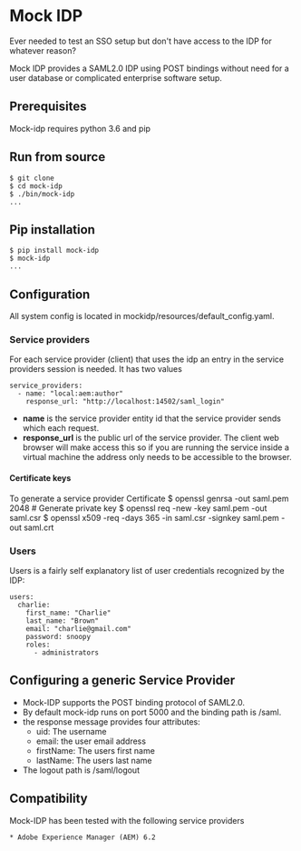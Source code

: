 # Mock IDP

Ever needed to test an SSO setup but don't have access to the IDP for whatever
reason?

Mock IDP provides a SAML2.0 IDP using POST bindings without need for a user
database or complicated enterprise software setup.

## Prerequisites

Mock-idp requires python 3.6 and pip

## Run from source

    $ git clone
    $ cd mock-idp
    $ ./bin/mock-idp
    ...

## Pip installation

    $ pip install mock-idp
    $ mock-idp
    ...

## Configuration

All system config is located in mockidp/resources/default_config.yaml.

### Service providers

For each service provider (client) that uses the idp an entry in the service
providers session is needed. It has two values

    service_providers:
      - name: "local:aem:author"
        response_url: "http://localhost:14502/saml_login"


* **name** is the service provider entity id that the service provider sends which
    each request.
* **response_url** is the public url of the service provider. The client web
    browser will make access this so if you are running the service inside
    a virtual machine the address only needs to be accessible to the browser.

#### Certificate keys

To generate a service provider Certificate
    $ openssl genrsa -out saml.pem 2048 # Generate private key
    $ openssl req -new -key saml.pem -out saml.csr
    $ openssl x509 -req -days 365 -in saml.csr -signkey saml.pem -out saml.crt

### Users

Users is a fairly self explanatory list of user credentials recognized
by the IDP:

    users:
      charlie:
        first_name: "Charlie"
        last_name: "Brown"
        email: "charlie@gmail.com"
        password: snoopy
        roles:
          - administrators

## Configuring a generic Service Provider

* Mock-IDP supports the POST binding protocol of SAML2.0.
* By default mock-idp runs on port 5000 and the binding path is /saml.
* the response message provides four attributes:
    - uid: The username
    - email: the user email address
    - firstName: The users first name
    - lastName: The users last name
* The logout path is /saml/logout


## Compatibility

Mock-IDP has been tested with the following service providers

    * Adobe Experience Manager (AEM) 6.2

